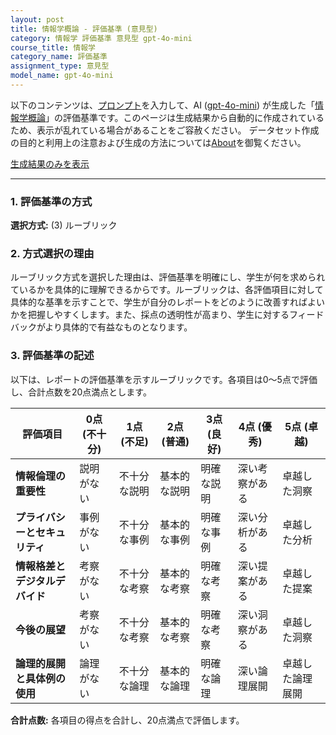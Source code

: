```yaml
---
layout: post
title: 情報学概論 - 評価基準 (意見型)
category: 情報学 評価基準 意見型 gpt-4o-mini
course_title: 情報学
category_name: 評価基準
assignment_type: 意見型
model_name: gpt-4o-mini
---
```


以下のコンテンツは、[プロンプト](file://../../synthetic_assignments/generated/情報学/gpt-4o-mini/)を入力して、AI ([gpt-4o-mini](contents/gpt-4o-mini)) が生成した「[情報学概論](/contents/情報学/)」の評価基準です。このページは生成結果から自動的に作成されているため、表示が乱れている場合があることをご容赦ください。
データセット作成の目的と利用上の注意および生成の方法については[About](/About)を御覧ください。

[生成結果のみを表示](file://../../synthetic_assignments/generated/情報学/gpt-4o-mini/)
  

***
  
### 1. 評価基準の方式
**選択方式:** (3) ルーブリック

### 2. 方式選択の理由
ルーブリック方式を選択した理由は、評価基準を明確にし、学生が何を求められているかを具体的に理解できるからです。ルーブリックは、各評価項目に対して具体的な基準を示すことで、学生が自分のレポートをどのように改善すればよいかを把握しやすくします。また、採点の透明性が高まり、学生に対するフィードバックがより具体的で有益なものとなります。

### 3. 評価基準の記述
以下は、レポートの評価基準を示すルーブリックです。各項目は0〜5点で評価し、合計点数を20点満点とします。

| 評価項目                     | 0点 (不十分) | 1点 (不足) | 2点 (普通) | 3点 (良好) | 4点 (優秀) | 5点 (卓越) |
|------------------------------|---------------|-------------|-------------|-------------|-------------|-------------|
| **情報倫理の重要性**        | 説明がない    | 不十分な説明 | 基本的な説明 | 明確な説明   | 深い考察がある | 卓越した洞察 |
| **プライバシーとセキュリティ** | 事例がない    | 不十分な事例 | 基本的な事例 | 明確な事例   | 深い分析がある | 卓越した分析 |
| **情報格差とデジタルデバイド** | 考察がない    | 不十分な考察 | 基本的な考察 | 明確な考察   | 深い提案がある | 卓越した提案 |
| **今後の展望**               | 考察がない    | 不十分な考察 | 基本的な考察 | 明確な考察   | 深い洞察がある | 卓越した洞察 |
| **論理的展開と具体例の使用** | 論理がない    | 不十分な論理 | 基本的な論理 | 明確な論理   | 深い論理展開 | 卓越した論理展開 |

**合計点数:** 各項目の得点を合計し、20点満点で評価します。
